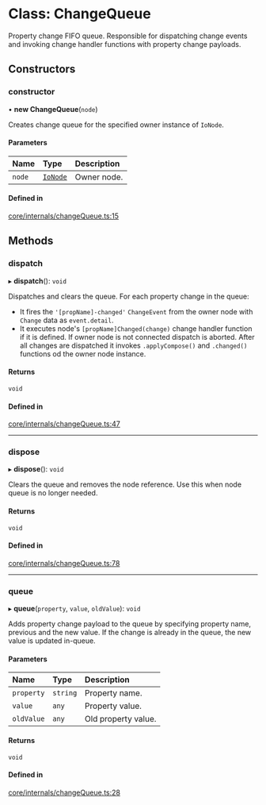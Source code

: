 # Class: ChangeQueue

Property change FIFO queue.
Responsible for dispatching change events and invoking change handler functions with property change payloads.

## Constructors

### constructor

• **new ChangeQueue**(`node`)

Creates change queue for the specified owner instance of `IoNode`.

#### Parameters

| Name | Type | Description |
| :------ | :------ | :------ |
| `node` | [`IoNode`](IoNode.md) | Owner node. |

#### Defined in

[core/internals/changeQueue.ts:15](https://github.com/io-gui/iogui/blob/tsc/src/core/internals/changeQueue.ts#L15)

## Methods

### dispatch

▸ **dispatch**(): `void`

Dispatches and clears the queue.
For each property change in the queue:
 - It fires the `'[propName]-changed'` `ChangeEvent` from the owner node with `Change` data as `event.detail`.
 - It executes node's `[propName]Changed(change)` change handler function if it is defined.
If owner node is not connected dispatch is aborted.
After all changes are dispatched it invokes `.applyCompose()` and `.changed()` functions od the owner node instance.

#### Returns

`void`

#### Defined in

[core/internals/changeQueue.ts:47](https://github.com/io-gui/iogui/blob/tsc/src/core/internals/changeQueue.ts#L47)

___

### dispose

▸ **dispose**(): `void`

Clears the queue and removes the node reference.
Use this when node queue is no longer needed.

#### Returns

`void`

#### Defined in

[core/internals/changeQueue.ts:78](https://github.com/io-gui/iogui/blob/tsc/src/core/internals/changeQueue.ts#L78)

___

### queue

▸ **queue**(`property`, `value`, `oldValue`): `void`

Adds property change payload to the queue by specifying property name, previous and the new value.
If the change is already in the queue, the new value is updated in-queue.

#### Parameters

| Name | Type | Description |
| :------ | :------ | :------ |
| `property` | `string` | Property name. |
| `value` | `any` | Property value. |
| `oldValue` | `any` | Old property value. |

#### Returns

`void`

#### Defined in

[core/internals/changeQueue.ts:28](https://github.com/io-gui/iogui/blob/tsc/src/core/internals/changeQueue.ts#L28)
